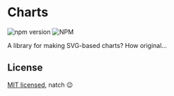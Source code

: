# Charts

![npm version](https://img.shields.io/npm/v/@oscarpalmer/charts?style=for-the-badge) ![NPM](https://img.shields.io/npm/l/@oscarpalmer/charts?style=for-the-badge)

A library for making SVG-based charts? How original…

## License

[MIT licensed](LICENSE), natch 😉
